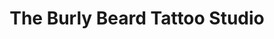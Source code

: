 ---
title: "The Burly Beard Tattoo Studio"
url: /rocky-mountain-house/the-burly-beard-tattoo-studio/
shop: tattoo
---